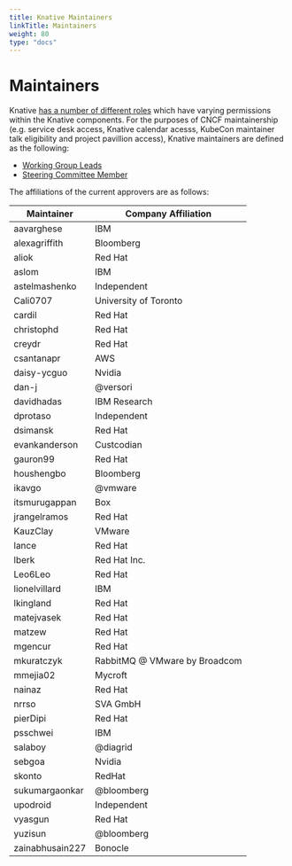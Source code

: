 ```yaml
---
title: Knative Maintainers
linkTitle: Maintainers
weight: 80
type: "docs"
---
```


# Maintainers

Knative [has a number of different roles](./ROLES.md) which have varying
permissions within the Knative components.  For the purposes of CNCF
maintainership (e.g. service desk access, Knative calendar acesss, KubeCon
maintainer talk eligibility and project pavillion access), Knative maintainers
are defined as the following:

* [Working Group Leads](./ROLES.md#working-group-lead)
* [Steering Committee Member](./STEERING-COMMITTEE.md#committee-members)

The affiliations of the current approvers are as follows:

<!-- This was generated by the following script, then hand-adjusted where needed

grep -h '  -' peribolos/knative*OWNERS_ALIASES | \
  sort -uf | grep -v knative- | cut -d- -f 2- | xargs -I{} gh api \
    -q '"| " + .login + " | " + ( .company // (.email // "@.z" | match("@(.*)\\.[^.]+$") | .captures[0].string)) + " |"' \
    /users/{}

 -->

| Maintainer | Company Affiliation |
|------------|---------------------|
| aavarghese | IBM |
| alexagriffith | Bloomberg |
| aliok | Red Hat |
| aslom | IBM |
| astelmashenko | Independent |
| Cali0707 | University of Toronto |
| cardil | Red Hat |
| christophd | Red Hat |
| creydr | Red Hat |
| csantanapr | AWS |
| daisy-ycguo | Nvidia |
| dan-j | @versori |
| davidhadas | IBM Research |
| dprotaso | Independent |
| dsimansk | Red Hat |
| evankanderson | Custcodian |
| gauron99 | Red Hat |
| houshengbo | Bloomberg |
| ikavgo | @vmware |
| itsmurugappan | Box |
| jrangelramos | Red Hat |
| KauzClay | VMware |
| lance | Red Hat |
| lberk | Red Hat Inc. |
| Leo6Leo | Red Hat |
| lionelvillard | IBM |
| lkingland | Red Hat |
| matejvasek | Red Hat |
| matzew | Red Hat |
| mgencur | Red Hat |
| mkuratczyk | RabbitMQ @ VMware by Broadcom |
| mmejia02 | Mycroft |
| nainaz | Red Hat |
| nrrso | SVA GmbH |
| pierDipi | Red Hat |
| psschwei | IBM |
| salaboy | @diagrid |
| sebgoa | Nvidia |
| skonto | RedHat |
| sukumargaonkar | @bloomberg |
| upodroid | Independent |
| vyasgun | Red Hat |
| yuzisun | @bloomberg |
| zainabhusain227 | Bonocle |